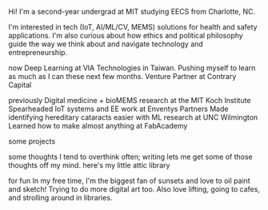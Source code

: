 Hi! I'm a second-year undergrad at MIT studying EECS from Charlotte, NC.

I'm interested in tech (IoT, AI/ML/CV, MEMS) solutions for health and safety applications. I'm also curious about how ethics and political philosophy guide the way we think about and navigate technology and entrepreneurship.

now
Deep Learning at VIA Technologies in Taiwan. Pushing myself to learn as much as I can these next few months.
Venture Partner at Contrary Capital

previously
Digital medicine + bioMEMS research at the MIT Koch Institute
Spearheaded IoT systems and EE work at Enventys Partners
Made identifying hereditary cataracts easier with ML research at UNC Wilmington
Learned how to make almost anything at FabAcademy

some projects

some thoughts
I tend to overthink often; writing lets me get some of those thoughts off my mind. here's my little attic library

for fun
In my free time, I'm the biggest fan of sunsets and love to oil paint and sketch! Trying to do more digital art too. Also love lifting, going to cafes, and strolling around in libraries.
